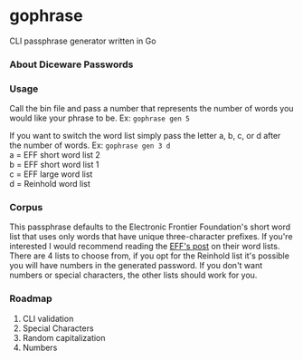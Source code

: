# gophrase
CLI passphrase generator written in Go

### About Diceware Passwords

### Usage 
Call the bin file and pass a number that represents the number of words you would like your phrase to be. 
Ex: `gophrase gen 5`

If you want to switch the word list simply pass the letter a, b, c, or d after the number of words.
Ex: `gophrase gen 3 d`  
a = EFF short word list 2  
b = EFF short word list 1  
c = EFF large word list  
d = Reinhold word list  

### Corpus 

This passphrase defaults to the Electronic Frontier Foundation's short word list that uses only words that have unique three-character prefixes. If you're interested I would recommend reading the [EFF's post](https://www.eff.org/deeplinks/2016/07/new-wordlists-random-passphrases) on their word lists. 
There are 4 lists to choose from, if you opt for the Reinhold list it's possible you will have numbers in the generated password. 
If you don't want numbers or special characters, the other lists should work for you.

### Roadmap

1. CLI validation
2. Special Characters
3. Random capitalization
4. Numbers

